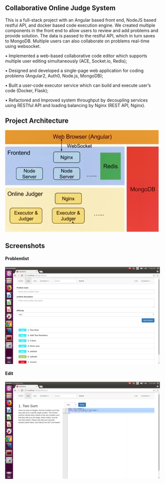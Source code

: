 ## Collaborative Online Judge System

This is a full-stack project with an Angular based front end, NodeJS based restful API, and docker based code execution engine. We created multiple components in the front end to allow users to review and add problems and provide solution. The data is passed to the restful API, which in turn saves to MongoDB. Multiple users can also collaborate on problems real-time using websocket.

• Implemented a web-based collaborative code editor which supports multiple user editing simultaneously (ACE, Socket.io, Redis);

• Designed and developed a single-page web application for coding problems (Angular2, Auth0, Node.js, MongoDB);

• Built a user-code executor service which can build and execute user’s code (Docker, Flask);

• Refactored and Improved system throughput by decoupling services using RESTful API and loading balancing by Nginx (REST API, Nginx). 

## Project Architecture
<img src="/assets/project-architecture.png" width="500">

## Screenshots 
#### Problemlist
![image1](/assets/ProblemList.png)
#### Edit
![image2](/assets/Edit.png)

